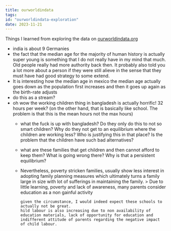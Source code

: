 ```yaml
---
title: ourworldindata
tags:
id: "ourworldindata-exploration"
date: 2023-11-21
---
```


Things I learned from exploring the data on [ourworldindata.org](https://ourworldindata.org/)

-   india is about 9 Germanies
-   the fact that the median age for the majority of human history is
    actually super young is something that I do not really have in my
    mind that much. Old people really had more authority back then. It
    probably also told you a lot more about a person if they were still
    alieve in the sense that they must have had good strategy to some
    extend.
-   It is interesting how the median age in mexico the median age
    actually goes down as the population first increases and then it
    goes up again as the birth-rate adjusts
-   do this as a stream?
-   oh wow the working children thing in bangladesh is actually
    horrific! 32 hours per week? (on the other hand, that is basically
    like school. The problem is that this is the mean hours not the max
    hours)
    -   what the fuck is up with bangladesh? Do they only do this to not
        so smart children? Why do they not get to an equilibrium where
        the children are working less? Who is justifying this in that
        place? Is the problem that the children have such bad
        alternatives?

    -   what are these families that get children and then cannot afford
        to keep them? What is going wrong there? Why is that a
        persistent equilibrium?

    -   Nevertheless, poverty stricken families, usually show less
        interest in adopting family planning measures which ultimately
        turns a family large in size with lot of sufferings in
        maintaining the family. \> Due to little learning, poverty and
        lack of awareness, many parents consider education as a non
        gainful activity

        ``` {.example}
        given the circumstance, I would indeed expect these schools to actually not be great.
        hild labour is also increasing due to non availability of education materials, lack of opportunity for education and indifferent attitude of parents regarding the negative impact of child labour.
        ```
